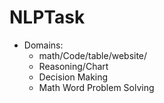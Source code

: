 # NLPTask

- Domains:
    - math/Code/table/website/
    - Reasoning/Chart
    - Decision Making
    - Math Word Problem Solving